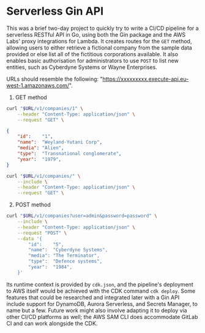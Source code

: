 # Serverless Gin API

This was a brief two-day project to quickly try to write a CI/CD pipeline for a serverless RESTful API in Go, using both the Gin package and the AWS Labs' proxy integrations for Lambda. It creates routes for the `GET` method, allowing users to either retrieve a fictional company from the sample data provided or else list all of the fictitious corporations available. It also enables basic authorisation for administrators to use `POST` to list new entities, such as Cyberdyne Systems or Wayne Enterprises.

URLs should resemble the following: "https://xxxxxxxxx.execute-api.eu-west-1.amazonaws.com/".

1. GET method
```bash
curl "$URL/v1/companies/1" \
    --header "Content-Type: application/json" \
    --request "GET" \
```
```json
{
    "id":    "1",
    "name":  "Weyland-Yutani Corp",
    "media": "Alien",
    "type":  "Transnational conglomerate",
    "year":  "1979",
}
```
```bash
curl "$URL/v1/companies/" \
    --include \
    --header "Content-Type: application/json" \
    --request "GET" \
```

2. POST method
```bash
curl "$URL/v1/companies?user=admin&password=password" \
    --include \
    --header "Content-Type: application/json" \
    --request "POST" \
    --data '{
        "id":    "5",
        "name":  "Cyberdyne Systems",
        "media": "The Terminator",
        "type":  "Defence systems",
        "year":  "1984",
    }'
```

Its runtime context is provided by `cdk.json`, and the pipeline's deployment to AWS itself would be achieved with the CDK command `cdk deploy`. Some features that could be researched and integrated later with a Gin API include support for DynamoDB, Aurora Serverless, and Secrets Manager, to name but a few. Future work might also involve adapting it to deploy via other CI/CD platforms as well; the AWS SAM CLI does accommodate GitLab CI and can work alongside the CDK.
